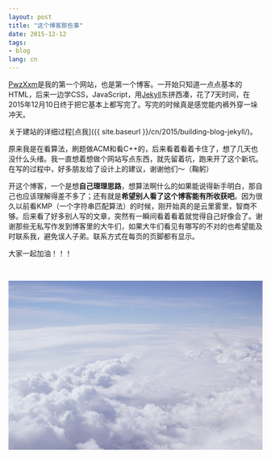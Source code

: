 ```yaml
---
layout: post
title: "这个博客那些事"
date: 2015-12-12
tags:
- blog
lang: cn
---
```


[PwzXxm](http://www.pwzxxm.com/cn/index.html)是我的第一个网站，也是第一个博客。一开始只知道一点点基本的HTML，后来一边学CSS，JavaScript，用[Jekyll](https://jekyllrb.com/)东拼西凑，花了7天时间，在2015年12月10日终于把它基本上都写完了。写完的时候真是感觉能内裤外穿一垛冲天。

关于建站的详细过程[点我]({{ site.baseurl }}/cn/2015/building-blog-jekyll/)。

原来我是在看算法，刷题做ACM和看C++的，后来看着看着卡住了，想了几天也没什么头绪。我一直想着想做个网站写点东西，就先留着坑，跑来开了这个新坑。在写的过程中，好多朋友给了设计上的建议，谢谢他们～（鞠躬）

开这个博客，一个是想**自己理理思路**，想算法啊什么的如果能说得新手明白，那自己也应该理解得差不多了；还有就是**希望别人看了这个博客能有所收获吧**。因为很久以前看KMP（一个字符串匹配算法）的时候，刚开始真的是云里雾里，智商不够。后来看了好多别人写的文章，突然有一瞬间看着看着就觉得自己好像会了。谢谢那些无私写作发到博客里的大牛们，如果大牛们看见有哪写的不对的也希望能及时联系我，避免误人子弟。联系方式在每页的页脚都有显示。

大家一起加油！！！

<br>

![blog_story](/img/post/blog_story.jpg)
